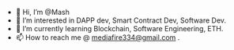 - 👋 Hi, I’m @Mash
- 👀 I’m interested in DAPP dev, Smart Contract Dev, Software Dev.
- 🌱 I’m currently learning Blockchain, Software Engineering, ETH.
- 📫 How to reach me @ mediafire334@gmail.com .
